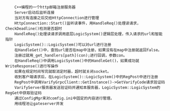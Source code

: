         C++编程的一个http邮箱注册服务器
        Server启动后监听连接
        当对方有连接之后交给HttpConnection进行管理
        HttpConnection::Start()监听读事件，用HandleReq()处理读请求，CheckDeadline()检测是否超时
        HandleReq()处理读请求调用底层LogicSystem()逻辑层处理，传入请求的url和智能指针
        LogicSystem()::LogicSystem()可以对url进行注册
        在HandleGet()中，查找url是否在map中注册，如果没有在map中注册就返回false。
        注册过就用_get_handlers[path](con);进行回调，参数con。
        在HandleReq()中调用LogicSystem()中的HandleGet()，如果成功就WriteResponse()进行写操作
        如果在规定时间写完就取消定时器，超时就关闭socket。
        收到客户端请求后，在LogicSystem()::LogicSystem()中的RegPost中进行注册
        RegPost中调用VarifyGrpcClient::GetInstance()->GetVarifyCode请求验证码
        VarifyServer服务器发送验证码并通知本服务器，LogicSystem::LogicSystem的RegGet中获取验证码
        通过ConfigMgr来对comfig.ini中固定的内容进行管理。
        用线程池让gateserver并发